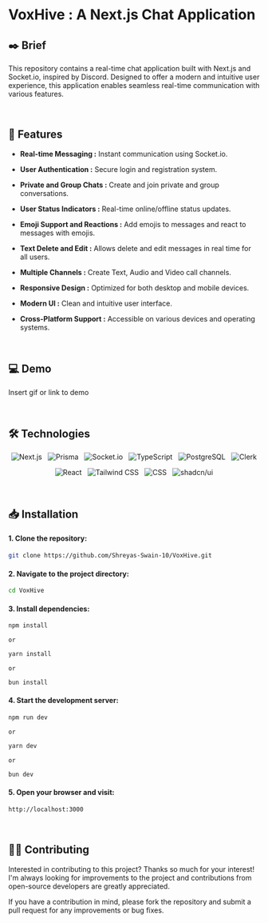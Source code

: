 # VoxHive : A Next.js Chat Application


## ✒️ Brief
This repository contains a real-time chat application built with Next.js and Socket.io, inspired by Discord. Designed to offer a modern and intuitive user experience, this application enables seamless real-time communication with various features.

&nbsp;

## 📌 Features

- __Real-time Messaging :__ Instant communication using Socket.io.
  
- __User Authentication :__ Secure login and registration system.
  
- __Private and Group Chats :__ Create and join private and group conversations.
  
- __User Status Indicators :__ Real-time online/offline status updates.
  
- __Emoji Support and Reactions :__ Add emojis to messages and react to messages with emojis.
  
- __Text Delete and Edit :__ Allows delete and edit messages in real time for all users.
  
- __Multiple Channels :__ Create Text, Audio and Video call channels.
  
- __Responsive Design :__ Optimized for both desktop and mobile devices.
  
- __Modern UI :__ Clean and intuitive user interface.
  
- __Cross-Platform Support :__ Accessible on various devices and operating systems.

&nbsp;

## 💻 Demo

Insert gif or link to demo

&nbsp;

## 🛠 Technologies

<div align="center">

![Next.js](https://img.shields.io/badge/Next.js-000000.svg?style=for-the-badge&logo=Next.js&logoColor=white) &nbsp;
![Prisma](https://img.shields.io/badge/Prisma-2D3748.svg?style=for-the-badge&logo=Prisma&logoColor=white) &nbsp; 
![Socket.io](https://img.shields.io/badge/Socket.io-010101.svg?style=for-the-badge&logo=Socket.io&logoColor=white) &nbsp; 
![TypeScript](https://img.shields.io/badge/TypeScript-3178C6.svg?style=for-the-badge&logo=TypeScript&logoColor=white) &nbsp; 
![PostgreSQL](https://img.shields.io/badge/PostgreSQL-4169E1.svg?style=for-the-badge&logo=PostgreSQL&logoColor=white) &nbsp; 
![Clerk](https://img.shields.io/badge/Clerk-3B82F6.svg?style=for-the-badge&logo=Clerk&logoColor=white) 

</div>

<div align="center">
  
![React](https://img.shields.io/badge/React-61DAFB.svg?style=for-the-badge&logo=React&logoColor=black) &nbsp;
![Tailwind CSS](https://img.shields.io/badge/Tailwind_CSS-38B2AC.svg?style=for-the-badge&logo=Tailwind-CSS&logoColor=white) &nbsp;
![CSS](https://img.shields.io/badge/CSS3-1572B6.svg?style=for-the-badge&logo=CSS3&logoColor=white) &nbsp;
![shadcn/ui](https://img.shields.io/badge/shadcn--ui-000000.svg?style=for-the-badge&logo=shadcn/ui&logoColor=white)

</div>

&nbsp;

## 📥 Installation

#### 1. Clone the repository:
```bash
git clone https://github.com/Shreyas-Swain-10/VoxHive.git
```

#### 2. Navigate to the project directory:
```bash
cd VoxHive
```

#### 3. Install dependencies:
```bash
npm install
```
    or
```bash
yarn install
```
    or
```bash
bun install
```

#### 4. Start the development server:
```bash
npm run dev
```
    or
```bash
yarn dev
```
    or
```bash
bun dev
```

#### 5. Open your browser and visit:
```bash
http://localhost:3000
```

&nbsp;

## ✍🏼 Contributing

Interested in contributing to this project? Thanks so much for your interest! I'm always looking for improvements to the project and contributions from open-source developers are greatly appreciated.

If you have a contribution in mind, please fork the repository and submit a pull request for any improvements or bug fixes.

